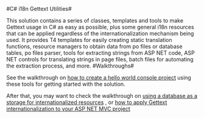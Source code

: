 #C# i18n Gettext Utilities#

This solution contains a series of classes, templates and tools to make Gettext usage in C# as easy as possible, plus some general i18n resources that can be applied regardless of the internationalization mechanism being used. It provides T4 templates for easily creating static translation functions, resource managers to obtain data from po files or database tables, po files parser, tools for extracting strings from ASP NET code, ASP NET controls for translating strings in page files, batch files for automating the extraction process, and more.
#Walkthroughs#

See the walkthrough on [how to create a hello world console project](https://github.com/madhon/gettext-cs-utils/wiki/Sample-Console-Project) using these tools for getting started with the solution.

After that, you may want to check the walkthrough on [using a database as a storage for internationalized resources](https://github.com/madhon/gettext-cs-utils/wiki/Sample-Database-Project)
, or [how to apply Gettext internationalization to your ASP NET MVC project](https://github.com/madhon/gettext-cs-utils/wiki/Sample-MVC-Project)

